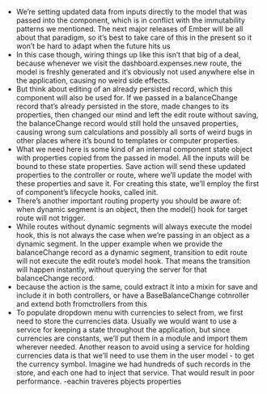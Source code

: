 - We’re setting updated data from inputs directly to the model that was passed into the component, which is in conflict with the immutability patterns we mentioned. The next major releases of Ember will be all about that paradigm, so it’s best to take care of this in the present so it won’t be hard to adapt when the future hits us
- In this case though, wiring things up like this isn’t that big of a deal, because whenever we visit the dashboard.expenses.new route, the model is freshly generated and it’s obviously not used anywhere else in the application, causing no weird side effects.
- But think about editing of an already persisted record, which this component will also be used for. If we passed in a balanceChange record that’s already persisted in the store, made changes to its properties, then changed our mind and left the edit route without saving, the balanceChange record would still hold the unsaved properties, causing wrong sum calculations and possibly all sorts of weird bugs in other places where it’s bound to templates or computer properties.
- What we need here is some kind of an internal component state object with properties copied from the passed in model. All the inputs will be bound to these state properties. Save action will send these updated properties to the controller or route, where we’ll update the model with these properties and save it. For creating this state, we’ll employ the first of component’s lifecycle hooks, called init.
- There’s another important routing property you should be aware of: when dynamic segment is an object, then the model() hook for target route will not trigger.
- While routes without dynamic segments will always execute the model hook, this is not always the case when we’re passing in an object as a dynamic segment. In the upper example when we provide the balanceChange record as a dynamic segment, transition to edit route will not execute the edit route’s model hook. That means the transition will happen instantly, without querying the server for that balanceChange record.
- because the action is the same, could extract it into a mixin for save and include it in both controllers, or have a BaseBalanceChange cotnroller and extend both fromctrollers from this
- To populate dropdown menu with currencies to select from, we first need to store the currencies data. Usually we would want to use a service for keeping a state throughout the application, but since currencies are constants, we’ll put them in a module and import them wherever needed. Another reason to avoid using a service for holding currencies data is that we’ll need to use them in the user model - to get the currency symbol. Imagine we had hundreds of such records in the store, and each one had to inject that service. That would result in poor performance.
-eachin traveres pbjects properties
